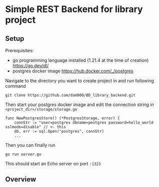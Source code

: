 # Simple REST Backend for library project

## Setup

Prerequisites:
* go programming language installed (1.21.4 at the time of creation) https://go.dev/dl/
* postgres docker image https://hub.docker.com/_/postgres

Navigate to the directory you want to create project in and run following command

`git clone https://github.com/dam900/BD_library_backend.git`

Then start your postgres docker image and edit the connection string in 
`<project_dir>/storage/storage.go`
```
func NewPostgresStore() (*PostgresStorage, error) {
    connStr := "user=postgres dbname=postgres password=hello_world sslmode=disable" // <- this
    db, err := sql.Open("postgres", connStr) 
    ...
```

Then you can finally run

`go run server.go`

This should start an Echo server on port `:1323` 

## Overview




